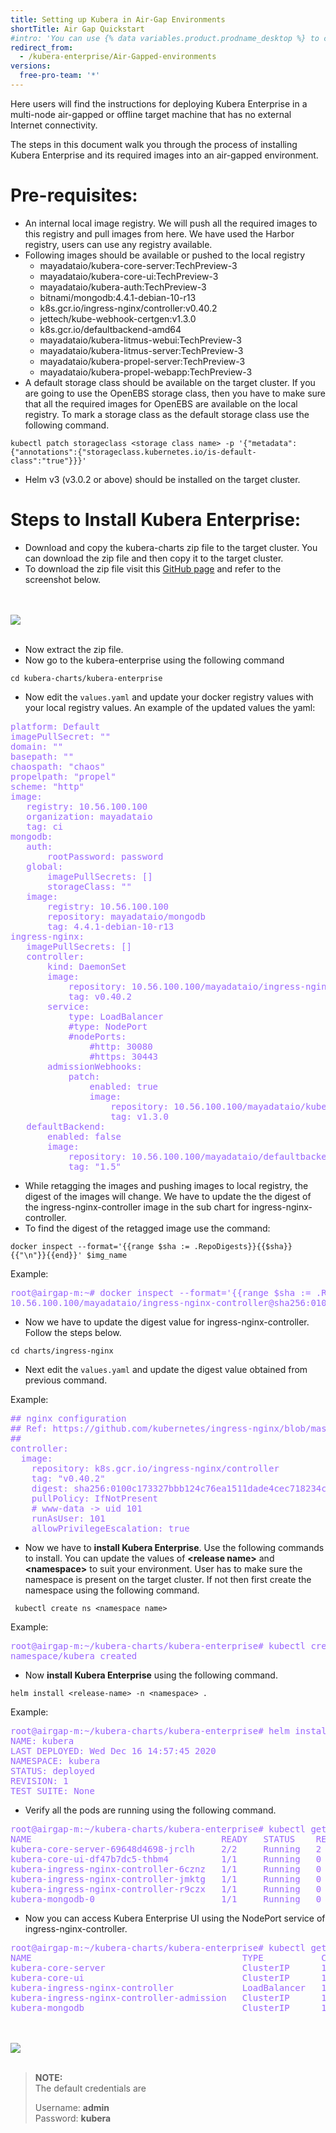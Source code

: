 ```yaml
---
title: Setting up Kubera in Air-Gap Environments
shortTitle: Air Gap Quickstart
#intro: 'You can use {% data variables.product.prodname_desktop %} to create and manage a Git repository without using the command line.'
redirect_from:
  - /kubera-enterprise/Air-Gapped-environments
versions:
  free-pro-team: '*'
---
```

Here users will find the instructions for deploying Kubera Enterprise in a multi-node air-gapped or offline target machine that has no external Internet connectivity.

The steps in this document walk you through the process of installing Kubera Enterprise and its required images into an air-gapped environment.


# Pre-requisites:



*   An internal local image registry. We will push all the required images to this registry and pull images from here. We have used the Harbor registry, users can use any registry available.
*   Following images should be available or pushed to the local registry
    *   mayadataio/kubera-core-server:TechPreview-3
    *   mayadataio/kubera-core-ui:TechPreview-3
    *   mayadataio/kubera-auth:TechPreview-3
    *   bitnami/mongodb:4.4.1-debian-10-r13
    *   k8s.gcr.io/ingress-nginx/controller:v0.40.2
    *   jettech/kube-webhook-certgen:v1.3.0
    *   k8s.gcr.io/defaultbackend-amd64
    *   mayadataio/kubera-litmus-webui:TechPreview-3
    *   mayadataio/kubera-litmus-server:TechPreview-3
    *   mayadataio/kubera-propel-server:TechPreview-3
    *   mayadataio/kubera-propel-webapp:TechPreview-3
*   A default storage class should be available on the target cluster. If you are going to use the OpenEBS storage class, then you have to make sure that all the required images for OpenEBS are available on the local registry. To mark a storage class as the default storage class use the following command.

```kubectl patch storageclass <storage class name> -p '{"metadata": {"annotations":{"storageclass.kubernetes.io/is-default-class":"true"}}}'```


*   Helm v3 (v3.0.2 or above) should be installed on the target cluster.


# Steps to Install Kubera Enterprise:



*   Download and copy the kubera-charts zip file to the target cluster. You can download the zip file and then copy it to the target cluster.
*   To download the zip file visit this <a href="https://github.com/mayadata-io/kubera-charts" target="_blank">GitHub page</a> and refer to the screenshot below.

    

<br><br>
<a href="/assets/images/Airgap1.png" target="_blank"><img class="image-with-border" src="/assets/images/Airgap1.png"></a>
<br><br>

*   Now extract the zip file.
*   Now go to the kubera-enterprise using the following command

```cd kubera-charts/kubera-enterprise```


*   Now edit the `values.yaml` and update your docker registry values with your local registry values. An example of the updated values the yaml:

<pre style="color:#9966ff">
platform: Default
imagePullSecret: ""
domain: ""
basepath: ""
chaospath: "chaos"
propelpath: "propel"
scheme: "http"
image:
   registry: 10.56.100.100
   organization: mayadataio
   tag: ci
mongodb:
   auth:
       rootPassword: password
   global:
       imagePullSecrets: []
       storageClass: ""
   image:
       registry: 10.56.100.100
       repository: mayadataio/mongodb
       tag: 4.4.1-debian-10-r13
ingress-nginx:
   imagePullSecrets: []
   controller:
       kind: DaemonSet
       image:
           repository: 10.56.100.100/mayadataio/ingress-nginx-controller
           tag: v0.40.2
       service:
           type: LoadBalancer
           #type: NodePort
           #nodePorts:
               #http: 30080
               #https: 30443
       admissionWebhooks:
           patch:
               enabled: true
               image:
                   repository: 10.56.100.100/mayadataio/kube-webhook-certgen
                   tag: v1.3.0
   defaultBackend:
       enabled: false
       image:
           repository: 10.56.100.100/mayadataio/defaultbackend-amd64
           tag: "1.5"
</pre> 



*   While retagging the images and pushing images to local registry, the digest of the images will change. We have to update the the digest of the ingress-nginx-controller image in the sub chart for ingress-nginx-controller.
*   To find the digest of the retagged image use the command:

```docker inspect --format='{{range $sha := .RepoDigests}}{{$sha}}{{"\n"}}{{end}}' $img_name```



Example:


<pre style="color:#9966ff">
root@airgap-m:~# docker inspect --format='{{range $sha := .RepoDigests}}{{$sha}}{{"\n"}}{{end}}' 10.56.100.100/mayadataio/ingress-nginx-controller:v0.40.2
10.56.100.100/mayadataio/ingress-nginx-controller@sha256:0100c173327bbb124c76ea1511dade4cec718234c23f8e7a41f27ad03f361431
</pre> 




*   Now we have to update the digest value for  ingress-nginx-controller. Follow the steps below.

```cd charts/ingress-nginx```


*   Next edit the `values.yaml` and update the digest value obtained from previous command.

Example:


<pre style="color:#9966ff">
## nginx configuration
## Ref: https://github.com/kubernetes/ingress-nginx/blob/master/controllers/nginx/configuration.md
##
controller:
  image:
    repository: k8s.gcr.io/ingress-nginx/controller
    tag: "v0.40.2"
    digest: sha256:0100c173327bbb124c76ea1511dade4cec718234c23f8e7a41f27ad03f361431
    pullPolicy: IfNotPresent
    # www-data -> uid 101
    runAsUser: 101
    allowPrivilegeEscalation: true
</pre>




*   Now we have to **install Kubera Enterprise**. Use the following commands to install. You can update the values of **&lt;release name>** and **&lt;namespace>** to suit your environment. User has to make sure the namespace is present on the target cluster. If not then first create the namespace using the following command.

``` kubectl create ns <namespace name>```



Example:


<pre style="color:#9966ff">
root@airgap-m:~/kubera-charts/kubera-enterprise# kubectl create ns kubera
namespace/kubera created
</pre>




*   Now **install Kubera Enterprise** using the following command.

```helm install <release-name> -n <namespace> .```



Example:


<pre style="color:#9966ff">
root@airgap-m:~/kubera-charts/kubera-enterprise# helm install kubera -n kubera .
NAME: kubera
LAST DEPLOYED: Wed Dec 16 14:57:45 2020
NAMESPACE: kubera
STATUS: deployed
REVISION: 1
TEST SUITE: None
</pre>




*   Verify all the pods are running using the following command.

<pre style="color:#9966ff">
root@airgap-m:~/kubera-charts/kubera-enterprise# kubectl get pods -n kubera
NAME                                    READY   STATUS    RESTARTS   AGE
kubera-core-server-69648d4698-jrclh     2/2     Running   2          106m
kubera-core-ui-df47b7dc5-thbm4          1/1     Running   0          106m
kubera-ingress-nginx-controller-6cznz   1/1     Running   0          106m
kubera-ingress-nginx-controller-jmktg   1/1     Running   0          106m
kubera-ingress-nginx-controller-r9czx   1/1     Running   0          106m
kubera-mongodb-0                        1/1     Running   0          106m
</pre>


*   Now you can access Kubera Enterprise UI using the NodePort service of ingress-nginx-controller.

<pre style="color:#9966ff">
root@airgap-m:~/kubera-charts/kubera-enterprise# kubectl get svc -n kubera
NAME                                        TYPE           CLUSTER-IP       EXTERNAL-IP   PORT(S)                      AGE
kubera-core-server                          ClusterIP      10.103.1.73      <none>        9002/TCP,9003/TCP            4m3s
kubera-core-ui                              ClusterIP      10.107.29.136    <none>        9091/TCP                     4m3s
kubera-ingress-nginx-controller             LoadBalancer   10.97.16.224     <pending>     80:31855/TCP,443:30307/TCP   4m3s
kubera-ingress-nginx-controller-admission   ClusterIP      10.107.232.239   <none>        443/TCP                      4m3s
kubera-mongodb                              ClusterIP      10.107.93.241    <none>        27017/TCP                    4m3s
</pre>

<br><br>
<a href="/assets/images/enterprise/LoginScreen.png" target="_blank"><img class="image-with-border" src="/assets/images//enterprise/LoginScreen.png"></a>
<br><br>


<blockquote>
<b>NOTE:</b><br>
The default credentials are

Username: <b>admin</b> <br>
Password: <b>kubera</b>

</blockquote>

